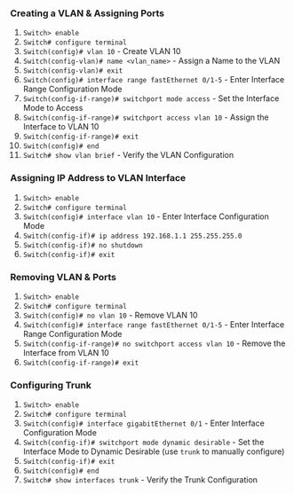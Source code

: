 ### **Creating a VLAN & Assigning Ports**
 1. `Switch> enable`
 2. `Switch# configure terminal`
 3. `Switch(config)# vlan 10`  - Create VLAN 10
 4. `Switch(config-vlan)# name <vlan_name>`  - Assign a Name to the VLAN
 5. `Switch(config-vlan)# exit`
 6. `Switch(config)# interface range fastEthernet 0/1-5`  - Enter Interface Range Configuration Mode
 7. `Switch(config-if-range)# switchport mode access`  - Set the Interface Mode to Access
 8. `Switch(config-if-range)# switchport access vlan 10`  - Assign the Interface to VLAN 10
 9. `Switch(config-if-range)# exit`
 10. `Switch(config)# end`
 11. `Switch# show vlan brief`  - Verify the VLAN Configuration

### **Assigning IP Address to VLAN Interface**
 1. `Switch> enable`
 2. `Switch# configure terminal`
 3. `Switch(config)# interface vlan 10`  - Enter Interface Configuration Mode
 4. `Switch(config-if)# ip address 192.168.1.1 255.255.255.0`
 5. `Switch(config-if)# no shutdown`
 6. `Switch(config-if)# exit`

### **Removing VLAN & Ports**
 1. `Switch> enable`
 2. `Switch# configure terminal`
 3. `Switch(config)# no vlan 10`  - Remove VLAN 10
 4. `Switch(config)# interface range fastEthernet 0/1-5`  - Enter Interface Range Configuration Mode
 5. `Switch(config-if-range)# no switchport access vlan 10`  - Remove the Interface from VLAN 10
 6. `Switch(config-if-range)# exit`


### **Configuring Trunk** 
  1. `Switch> enable`
  2. `Switch# configure terminal`
  3. `Switch(config)# interface gigabitEthernet 0/1`  - Enter Interface Configuration Mode
  4. `Switch(config-if)# switchport mode dynamic desirable`  - Set the Interface Mode to Dynamic Desirable (use `trunk` to manually configure)
  5. `Switch(config-if)# exit`
  6. `Switch(config)# end`
  7. `Switch# show interfaces trunk`  - Verify the Trunk Configuration